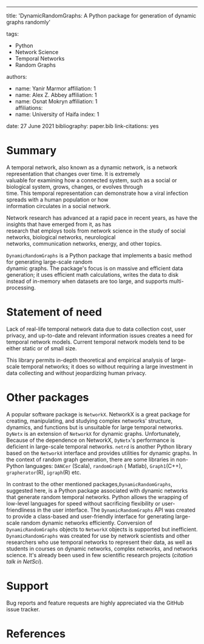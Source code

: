 ---  
title: 'DynamicRandomGraphs: A Python package for generation of dynamic graphs randomly'

tags:

- Python
- Network Science
- Temporal Networks
- Random Graphs

authors:

- name: Yanir Marmor affiliation: 1
- name: Alex Z. Abbey affiliation: 1
- name: Osnat Mokryn affiliation: 1  
  affiliations:
- name: University of Haifa index: 1

date: 27 June 2021 bibliography: paper.bib link-citations: yes

# Summary

A temporal network, also known as a dynamic network, is a network representation that changes over time. It is
extremely  
valuable for examining how a connected system, such as a social or biological system, grows, changes, or evolves
through  
time. This temporal representation can demonstrate how a viral infection spreads with a human population or how  
information circulates in a social network.

Network research has advanced at a rapid pace in recent years, as have the insights that have emerged from it, as has  
research that employs tools from network science in the study of social networks, biological networks, neurological  
networks, communication networks, energy, and other topics.

`DynamicRandomGraphs` is a Python package that implements a basic method for generating large-scale random  
dynamic graphs. The package's focus is on massive and efficient data generation; it uses efficient math calculations,
writes the data to disk  
instead of in-memory when datasets are too large, and supports multi-processing.

# Statement of need

Lack of real-life temporal network data due to data collection cost, user privacy, and up-to-date and relevant
information issues creates a need for temporal network models. Current temporal network models tend to be either static
or of small size.

This library permits in-depth theoretical and empirical analysis of large-scale temporal networks; it does so without
requiring a large investment in data collecting and without jeopardizing human privacy.

# Other packages

A popular software package is `NetworkX`. NetworkX is a great package for creating, manipulating, and studying complex
networks' structure, dynamics, and functions but is unsuitable for large temporal networks.
`DyNetx` is an extension of `NetworkX` for dynamic graphs. Unfortunately, Because of the dependence on NetworkX,
`DyNetx`'s performance is deficient in large-scale temporal networks.
`netrd` is another Python library based on the `NetworkX` interface and provides utilities for dynamic graphs. In the
context of random graph generation, there are some libraries in non-Python languages: `DANCer` (Scala), `randomGraph` (
Matlab), `Graph1`(C++), `grapherator`(R), `igraph`(R) etc.

In contrast to the other mentioned packages,`DynamicRandomGraphs`, suggested here, is a Python package associated with dynamic networks that generate random temporal networks. Python
allows the wrapping of low-level languages for speed without sacrificing flexibility or user-friendliness in the user
interface. The `DynamicRandomGraphs` API was created to provide a class-based and user-friendly interface for generating
large-scale random dynamic networks efficiently. Conversion of `DynamicRandomGraphs` objects to `NetworkX` objects is
supported but inefficient.  `DynamicRandomGraphs` was created for use by network scientists and other researchers who use
temporal networks to represent their data, as well as students in courses on dynamic networks, complex networks, and
networks science. It's already been used in few scientific research projects (*citation talk in NetSci*).

# Support

Bug reports and feature requests are highly appreciated via the GitHub issue tracker.

# References